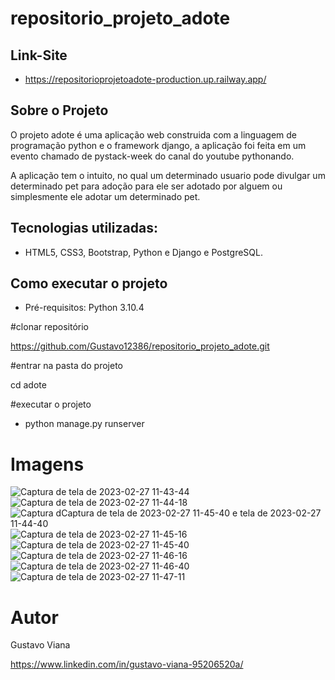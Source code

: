 # repositorio_projeto_adote

## Link-Site
- https://repositorioprojetoadote-production.up.railway.app/

## Sobre o Projeto
O projeto adote é uma aplicação web construida com a linguagem de programação python e o framework django, a aplicação foi feita em um evento chamado de pystack-week do canal do youtube pythonando.

A aplicação tem o intuito, no qual um determinado usuario pode divulgar um determinado pet para adoção para
ele ser adotado por alguem ou simplesmente ele adotar um determinado pet.


## Tecnologias utilizadas:
- HTML5, CSS3, Bootstrap, Python e Django e PostgreSQL.

## Como executar o projeto

- Pré-requisitos: Python 3.10.4

#clonar repositório

https://github.com/Gustavo12386/repositorio_projeto_adote.git

#entrar na pasta do projeto 

cd adote

#executar o projeto

- python manage.py runserver

# Imagens

![Captura de tela de 2023-02-27 11-43-44](https://user-images.githubusercontent.com/81700849/221596986-13c48842-75ee-4048-a0e4-3d4d4f2d551f.png)
![Captura de tela de 2023-02-27 11-44-18](https://user-images.githubusercontent.com/81700849/221597036-98c6553d-c6a5-4ea7-8b58-0c6dd57497bb.png)
![Captura d![Captura de tela de 2023-02-27 11-45-40](https://user-images.githubusercontent.com/81700849/221597128-85f93d5b-0725-4348-aecb-5c7736a2d6ec.png)
e tela de 2023-02-27 11-44-40](https://user-images.githubusercontent.com/81700849/221597061-c7057423-02bd-4bc8-9b8c-6a3ff765d797.png)
![Captura de tela de 2023-02-27 11-45-16](https://user-images.githubusercontent.com/81700849/221597084-031b9aa0-862f-4315-b908-bfd062065f84.png)
![Captura de tela de 2023-02-27 11-45-40](https://user-images.githubusercontent.com/81700849/221597514-10da2ca4-9624-4633-a6ee-5b58865c0935.png)
![Captura de tela de 2023-02-27 11-46-16](https://user-images.githubusercontent.com/81700849/221598561-d93c5e71-9630-453c-810b-574bc75a090c.png)
![Captura de tela de 2023-02-27 11-46-40](https://user-images.githubusercontent.com/81700849/221598581-63885981-ade7-4e57-a4d7-7bb4cf6bd7f0.png)
![Captura de tela de 2023-02-27 11-47-11](https://user-images.githubusercontent.com/81700849/221598596-e5d8261e-bbc4-49b8-93be-69d60b874525.png)

# Autor

Gustavo Viana 

https://www.linkedin.com/in/gustavo-viana-95206520a/


